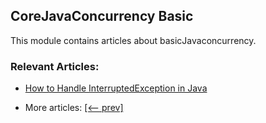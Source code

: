 ## CoreJavaConcurrency Basic

This module contains articles about basicJavaconcurrency.

### Relevant Articles:

- [How to Handle InterruptedException in Java](docs/Java_Interrupted_Exception.md)

- More articles: [[<-- prev]](../java-concurrency-basic-2/README.md)